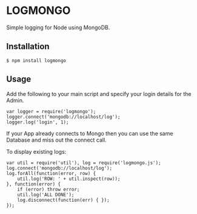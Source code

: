 # LOGMONGO

Simple logging for Node using MongoDB.

## Installation

    $ npm install logmongo

## Usage

Add the following to your main script and specify your login details for the Admin.

    var logger = require('logmongo');
    logger.connect('mongodb://localhost/log');
    logger.log('login', 1);

If your App already connects to Mongo then you can use the same Database and miss out the connect call.

To display existing logs:

    var util = require('util'), log = require('logmongo.js');
    log.connect('mongodb://localhost/log');
    log.forAll(function(error, row) {
        util.log('ROW: ' + util.inspect(row));
    }, function(error) {
        if (error) throw error;
        util.log('ALL DONE');
        log.disconnect(function(err) { });
    });
